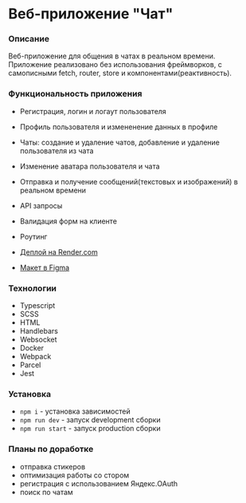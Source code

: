 # Веб-приложение "Чат"

### Описание
Веб-приложение для общения в чатах в реальном времени. 
Приложение реализовано без использования фреймворков, с самописными fetch, router, store и компонентами(реактивность).

### Функциональность приложения
- Регистрация, логин и логаут пользователя 
- Профиль пользователя и измененение данных в профиле
- Чаты: создание и удаление чатов, добавление и удаление пользователя из чата
- Изменение аватара пользователя и чата
- Отправка и получение сообщений(текстовых и изображений) в реальном времени
- API запросы
- Валидация форм на клиенте
- Роутинг

- [Деплой на Render.com](https://web-chat-3acm.onrender.com)
- [Макет в Figma](https://www.figma.com/file/24EUnEHGEDNLdOcxg7ULwV/Chat?node-id=0%3A1&t=XgjBQHVVn2AaQBhh-0)

### Технологии
- Typescript 
- SCSS
- HTML
- Handlebars
- Websocket
- Docker
- Webpack
- Parcel
- Jest

### Установка
- `npm i` - установка зависимостей
- `npm run dev` - запуск development сборки
- `npm run start` - запуск production сборки

### Планы по доработке
- отправка стикеров
- оптимизация работы со стором
- регистрация с использованием Яндекс.OAuth
- поиск по чатам
